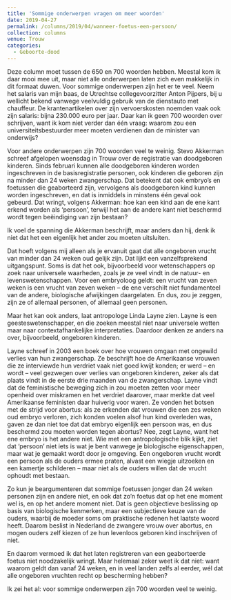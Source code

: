 ```yaml
---
title: 'Sommige onderwerpen vragen om meer woorden'
date: 2019-04-27
permalink: /columns/2019/04/wanneer-foetus-een-persoon/
collection: columns
venue: Trouw
categories:
  - Geboorte-dood
---
```


Deze column moet tussen de 650 en 700 woorden hebben. Meestal kom ik daar mooi mee uit, maar niet alle onderwerpen laten zich even makkelijk in dit formaat duwen. Voor sommige onderwerpen zijn het er te veel. Neem het salaris van mijn baas, de Utrechtse collegevoorzitter Anton Pijpers, bij u wellicht bekend vanwege veelvuldig gebruik van de dienstauto met chauffeur. De krantenartikelen over zijn vervoerskosten noemden vaak ook zijn salaris: bijna 230.000 euro per jaar. Daar kan ik geen 700 woorden over schrijven, want ik kom niet verder dan één vraag: waarom zou een universiteitsbestuurder meer moeten verdienen dan de minister van onderwijs?


Voor andere onderwerpen zijn 700 woorden veel te weinig. Stevo Akkerman schreef afgelopen woensdag in Trouw over de registratie van doodgeboren kinderen. Sinds februari kunnen alle doodgeboren kinderen worden ingeschreven in de basisregistratie personen, ook kinderen die geboren zijn na minder dan 24 weken zwangerschap. Dat betekent dat ook embryo’s en foetussen die geaborteerd zijn, vervolgens als doodgeboren kind kunnen worden ingeschreven, en dat is inmiddels in minstens één geval ook gebeurd. Dat wringt, volgens Akkerman: hoe kan een kind aan de ene kant erkend worden als ‘persoon’, terwijl het aan de andere kant niet beschermd wordt tegen beëindiging van zijn bestaan?


Ik voel de spanning die Akkerman beschrijft, maar anders dan hij, denk ik niet dat het een eigenlijk het ander zou moeten uitsluiten.


Dat hoeft volgens mij alleen als je ervanuit gaat dat alle ongeboren vrucht van minder dan 24 weken oud gelijk zijn. Dat lijkt een vanzelfsprekend uitgangspunt. Soms is dat het ook, bijvoorbeeld voor wetenschappers op zoek naar universele waarheden, zoals je ze veel vindt in de natuur- en levenswetenschappen. Voor een embryoloog geldt: een vrucht van zeven weken is een vrucht van zeven weken – de ene verschilt niet fundamenteel van de andere, biologische afwijkingen daargelaten. En dus, zou je zeggen, zijn ze of allemaal personen, of allemaal geen personen.


Maar het kan ook anders, laat antropologe Linda Layne zien. Layne is een geesteswetenschapper, en die zoeken meestal niet naar universele wetten maar naar contextafhankelijke interpretaties. Daardoor denken ze anders na over, bijvoorbeeld, ongeboren kinderen.


Layne schreef in 2003 een boek over hoe vrouwen omgaan met ongewild verlies van hun zwangerschap. Ze beschrijft hoe de Amerikaanse vrouwen die ze interviewde hun verdriet vaak niet goed kwijt konden; er werd – en wordt – veel gezwegen over verlies van ongeboren kinderen, zeker als dat plaats vindt in de eerste drie maanden van de zwangerschap. Layne vindt dat de feministische beweging zich in zou moeten zetten voor meer openheid over miskramen en het verdriet daarover, maar merkte dat veel Amerikaanse feministen daar huiverig voor waren. Ze vonden het botsen met de strijd voor abortus: als ze erkenden dat vrouwen die een zes weken oud embryo verloren, zich konden voelen alsof hun kind overleden was, gaven ze dan niet toe dat dat embryo eigenlijk een persoon was, en dus beschermd zou moeten worden tegen abortus?
Nee, zegt Layne, want het ene embryo is het andere niet. Wie met een antropologische blik kijkt, ziet dat ‘persoon’ niet iets is wat je bent vanwege je biologische eigenschappen, maar wat je gemaakt wordt door je omgeving. Een ongeboren vrucht wordt een persoon als de ouders ermee praten, alvast een wiegje uitzoeken en een kamertje schilderen – maar niet als de ouders willen dat de vrucht ophoudt met bestaan.


Zo kun je beargumenteren dat sommige foetussen jonger dan 24 weken personen zijn en andere niet, en ook dat zo’n foetus dat op het ene moment wel is, en op het andere moment niet. Dat is geen objectieve beslissing op basis van biologische kenmerken, maar een subjectieve keuze van de ouders, waarbij de moeder soms om praktische redenen het laatste woord heeft. Daarom beslist in Nederland de zwangere vrouw over abortus, en mogen ouders zelf kiezen of ze hun levenloos geboren kind inschrijven of niet.


En daarom vermoed ik dat het laten registreren van een geaborteerde foetus niet noodzakelijk wringt. Maar helemaal zeker weet ik dat niet: want waarom geldt dan vanaf 24 weken, en in veel landen zelfs al eerder, wél dat alle ongeboren vruchten recht op bescherming hebben?


Ik zei het al: voor sommige onderwerpen zijn 700 woorden veel te weinig.
